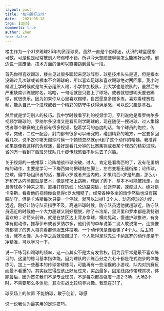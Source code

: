 ```yaml
---
layout: post
title: "如何踢好足球"
date:   2021-05-18
tags: [运动]
comments: true
author: Zhen
toc: false
---
```

楼主作为一个31岁踢球25年的资深球员，虽然一直是个伪球迷，认识的球星屈指可数，可是也是经常被别人夸踢球不错，所以今天想随便聊聊怎么能踢好足球。前边说一些废话，技术方面的话可以直接跳到最后一段。

首先你得喜欢踢球，楼主见过很多聊起来足球阵型，球星技术头头是道，但是根本没踢过几次球或者根本不会踢球的，所以喜欢足球和喜欢踢球绝对两回事。我小时候没上学时候就是每天必组织人踢，小学参加校队，到大学也是院队的，虽然后来严重缺席训练被除名，哈哈，一句话就是只要上了球场，或者就想想明天要去踢球，就很快乐。因为如果你从心里喜欢踢球，自然愿意多踢多练，喜欢看球赛视频，能从自己一个进球或者一个精彩的防守中获得满足感，可以说兴趣是基石。

然后就是学习别人的技巧。我中学时候看亨利的视频学习，亨利说他是看罗纳尔多视频学踢球的，罗纳尔多没准又是看贝利学踢球的，现在随便一搜进球、过人集锦或者哪个联赛的比赛都有很多视频，抱着学习的态度的话，每个球员的跑位，传球，突破，二过一配合，射门都有很多可以研究的，碰到精彩的地方，一定要多回看几次，说不定你哪天踢球时候一个顿悟忽然就get到了这个动作的精髓。我推荐如果是像我这样的伪球迷，最好是看几分钟的比赛集锦或者某个球员的精彩进球，省的万一看到了西班牙球队几十脚传球憋着不射失去了兴趣。

关于视频的一些推荐：论阵地战带球突破，过人，肯定是看梅西的了，没有花里胡哨的动作，主要是学习一下梅西如何把球黏在脚上，左右变相无缝衔接；论传球，控球，偏中场组织者的话，推荐小罗或者齐达内的，如果梅西c罗是热血，那么小罗和齐达内简直就是艺术，像是球场上跳舞，球到了脚下，基本不可能被抢走，而且传球各个神来之笔，直接打穿防线；论边路突破，长途奔袭，速度过人，绝对是卡洛斯，看看他的视频你会觉得c罗太粗糙了，经常各种多余的动作然后也没有摆脱防守，但是卡洛斯每次只要一个停球，就可以过掉1-2个人，动态停球的力度，远近，刚好让防守队员措手不及，高速带球时候，防守队员远他就趟球近，防守队员逼近的时候他一个大力趟球又刚好摆脱，除了卡洛斯，里贝里和罗本都是我特别喜欢的；论箭头前锋，就是在禁区边上背身拿球，横向晃动，慢速护球推进，有身体有假动作，推荐伊布或者罗纳尔多，他们俩的单车说第二没人敢说第一，连摄像机都骗了的男人每次看都佩服五体投地，一个动作愣是连着骗了4个人。后卫的话，我不太懂，从小学之后就没踢过了，个人觉得足球先生卡纳瓦罗的动作却是干净精准，可以学习一下。

说一下练习和踢球的频率，这一点其实不是太有发言权，因为我平常是最不喜欢练习的，这里的练习基本指体能，因为球队的训练百分之六七十都是花式跑步的体能练习，加上一些基本的传球带球练习，可能再有一些溜猴的小游戏，队内对抗赛反而最不看重的。其实我觉得应该正好反过来，实战最多，固定线路传带球其次，体能最后，因为首先我们不是专业球员，不是每次都高强度一周2-3场，大场2小时，不需要那么多体能，其次实战比较培养兴趣。我现在31了，

球员场上的位置
不能怕球，敢于创新，球感

说一说我认为最实用的足球技巧。
<!--stackedit_data:
eyJoaXN0b3J5IjpbLTY2NjY3NDgzOSwxMDQxMzQ3OTQ0LDExMT
cxNzk2NywtMTI4NTMxNDg4Ml19
-->